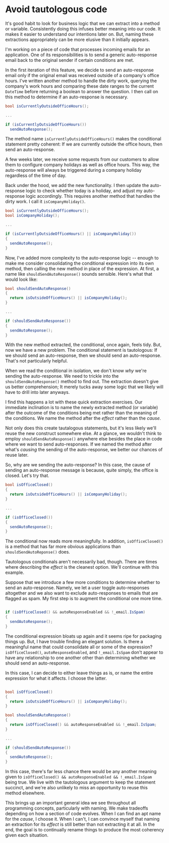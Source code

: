 # Avoid tautologous code

It's good habit to look for business logic that we can extract into a method or variable. Consistently doing this infuses better meaning into our code. It makes it easier to understand our intentions later on. But, naming these extractions appropriately can be more elusive than it initially appears.

I'm working on a piece of code that processes incoming emails for an application. One of its responsibilities is to send a generic auto-response email back to the original sender if certain conditions are met.

In the first iteration of this feature, we decide to send an auto-response email only if the original email was received outside of a company's office hours. I've written another method to handle the dirty work, querying the company's work hours and comparing these date ranges to the current `DateTime` before returning a boolean to answer the question. I then call on this method to determine if an auto-response is necessary.

```C#
bool isCurrentlyOutsideOfficeHours();

...

if (isCurrentlyOutsideOfficeHours()) 
  sendAutoResponse();
```
The method name `isCurrentlyOutsideOfficeHours()` makes the conditional statement pretty coherent: If we are currently outside the office hours, then send an auto-response.

A few weeks later, we receive some requests from our customers to allow them to configure company holidays as well as office hours. This way, the auto-response will always be triggered during a company holiday regardless of the time of day.

Back under the hood, we add the new functionality. I then update the auto-response logic to check whether today is a holiday, and adjust my auto-response logic accordingly. This requires another method that handles the dirty work. I call it `isCompanyHoliday()`.

```C#
bool isCurrentlyOutsideOfficeHours();
bool isCompanyHoliday();

...

if (isCurrentlyOutsideOfficeHours() || isCompanyHoliday()) 
{ 
  sendAutoResponse(); 
}
```
Now, I've added more complexity to the auto-response logic -- enough to make me consider consolidating the conditional expression into its own method, then calling the new method in place of the expression. At first, a name like `shouldSendAutoResponse()` sounds sensible. Here's what that would look like:

```C#
bool shouldSendAutoResponse()
{
  return isOutsideOfficeHours() || isCompanyHoliday();
}

...

if (shouldSendAutoResponse()) 
{ 
  sendAutoResponse(); 
}

```
With the new method extracted, the conditional, once again, feels tidy. But, now we have a new problem. The conditional statement is tautologous: If we should send an auto-response, then we should send an auto-response. That's not particularly helpful. 

When we read the conditional in isolation, we don't know _why_ we're sending the auto-response. We need to trickle into the `shouldSendAutoResponse()` method to find out. The extraction doesn't give us better comprehension; It merely tucks away some logic that we likely will have to drill into later anyways.

I find this happens a lot with these quick extraction exercises. Our immediate inclination is to name the newly extracted method (or variable) after the outcome of the conditions being met rather than the meaning of the conditions. We name the method after the _effect_ rather than the _cause_.

Not only does this create tautalogous statements, but it's less likely we'll reuse the new construct somewhere else. At a glance, we wouldn't think to employ `shouldSendAutoResponse()` anywhere else besides the place in code where we want to send auto-responses. If we named the method after what's _causing_ the sending of the auto-response, we better our chances of reuse later.

So, why are we sending the auto-response? In this case, the cause of sending an auto-response message is because, quite simply, the office is closed. Let's try that.

```C#
bool isOfficeClosed()
{
  return isOutsideOfficeHours() || isCompanyHoliday();
}

...

if (isOfficeClosed()) 
{ 
  sendAutoResponse(); 
}
```
The conditional now reads more meaningfully. In addition, `isOfficeClosed()` is a method that has far more obvious applications than `shouldSendAutoReponse()` does.

Tautologous conditionals aren't necessarily bad, though. There are times where describing the _effect_ is the cleanest option. We'll continue with this example. 

Suppose that we introduce a few more conditions to determine whether to send an auto-response. Namely, we let a user toggle auto-responses altogether and we also want to exclude auto-responses to emails that are flagged as spam. My first step is to augment the conditional one more time.

```C#

if (isOfficeClosed() && autoResponseEnabled && !_email.IsSpam) 
{ 
  sendAutoResponse(); 
}

```

The conditional expression bloats up again and it seems ripe for packaging things up. But, I have trouble finding an elegant solution. Is there a meaningful name that could consolidate all or some of the expression? `isOfficeClosed()`, `autoResponseEnabled`, and `!_email.IsSpam` don't appear to have any relationship to one another other than determining whether we should send an auto-response.

In this case, I can decide to either leave things as is, or name the entire expression for what it affects. I choose the latter.

```C#

bool isOfficeClosed()
{
  return isOutsideOfficeHours() || isCompanyHoliday();
}

bool shouldSendAutoResponse()
{
  return isOfficeClosed() && autoResponseEnabled && !_email.IsSpam;
}

...

if (shouldSendAutoResponse()) 
{ 
  sendAutoResponse(); 
}
```
In this case, there's far less chance there would be any another meaning given to `isOfficeClosed() && autoResponseEnabled && !_email.IsSpam` being true. We live with the tautologous argument to keep the statement succinct, and we're also unlikely to miss an opportunity to reuse this method elsewhere.

This brings up an important general idea we see throughout all programming concepts, particularly with naming. We make tradeoffs depending on how a section of code evolves. When I can find an apt name for the _cause_, I choose it. When I can't, I can convince myself that naming an extraction for its _effect_ is still better than not extracting it at all. In the end, the goal is to continually rename things to produce the most coherency given each situation.








